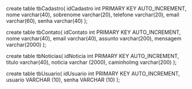 create table tbCadastro(
  idCadastro int PRIMARY KEY AUTO_INCREMENT,
  nome varchar(40),
  sobrenome varchar(20),
  telefone varchar(20),
  email varchar(60),
  senha varchar(40)
);

create table tbContato(
	idContato int PRIMARY KEY AUTO_INCREMENT,
    nome varchar(40),
    email varchar(40),
    assunto varchar(200),
    mensagem varchar(2000)
);

create table tbNoticias(
  idNoticia int PRIMARY KEY AUTO_INCREMENT,
    titulo varchar(40),
    noticia varchar (2000),
    caminhoImg varchar(200)
);


create table tbUsuario(
  idUsuario int PRIMARY KEY AUTO_INCREMENT,
  usuario VARCHAR (10),
  senha VARCHAR (10)
);
